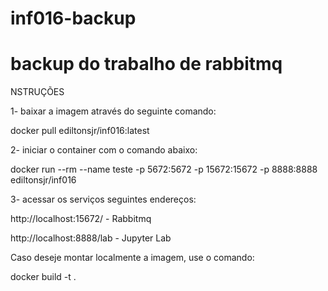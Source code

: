# inf016-backup
# backup do trabalho de rabbitmq

NSTRUÇÕES

1- baixar a imagem através do seguinte comando:

docker pull ediltonsjr/inf016:latest

2- iniciar o container com o comando abaixo:

docker run --rm --name teste  -p 5672:5672 -p 15672:15672 -p 8888:8888 ediltonsjr/inf016

3- acessar os serviços seguintes endereços:

http://localhost:15672/ - Rabbitmq

http://localhost:8888/lab  - Jupyter Lab

Caso deseje montar localmente a imagem, use o comando:

docker build -t <nome-da-imagem> .

